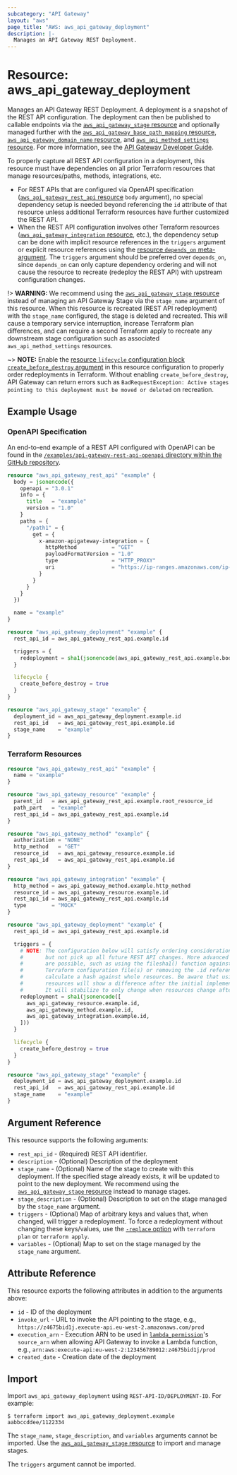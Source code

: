 ```yaml
---
subcategory: "API Gateway"
layout: "aws"
page_title: "AWS: aws_api_gateway_deployment"
description: |-
  Manages an API Gateway REST Deployment.
---
```


# Resource: aws_api_gateway_deployment

Manages an API Gateway REST Deployment. A deployment is a snapshot of the REST API configuration. The deployment can then be published to callable endpoints via the [`aws_api_gateway_stage` resource](api_gateway_stage.html) and optionally managed further with the [`aws_api_gateway_base_path_mapping` resource](api_gateway_base_path_mapping.html), [`aws_api_gateway_domain_name` resource](api_gateway_domain_name.html), and [`aws_api_method_settings` resource](api_gateway_method_settings.html). For more information, see the [API Gateway Developer Guide](https://docs.aws.amazon.com/apigateway/latest/developerguide/how-to-deploy-api.html).

To properly capture all REST API configuration in a deployment, this resource must have dependencies on all prior Terraform resources that manage resources/paths, methods, integrations, etc.

* For REST APIs that are configured via OpenAPI specification ([`aws_api_gateway_rest_api` resource](api_gateway_rest_api.html) `body` argument), no special dependency setup is needed beyond referencing the  `id` attribute of that resource unless additional Terraform resources have further customized the REST API.
* When the REST API configuration involves other Terraform resources ([`aws_api_gateway_integration` resource](api_gateway_integration.html), etc.), the dependency setup can be done with implicit resource references in the `triggers` argument or explicit resource references using the [resource `depends_on` meta-argument](https://www.terraform.io/docs/configuration/meta-arguments/depends_on.html). The `triggers` argument should be preferred over `depends_on`, since `depends_on` can only capture dependency ordering and will not cause the resource to recreate (redeploy the REST API) with upstream configuration changes.

!> **WARNING:** We recommend using the [`aws_api_gateway_stage` resource](api_gateway_stage.html) instead of managing an API Gateway Stage via the `stage_name` argument of this resource. When this resource is recreated (REST API redeployment) with the `stage_name` configured, the stage is deleted and recreated. This will cause a temporary service interruption, increase Terraform plan differences, and can require a second Terraform apply to recreate any downstream stage configuration such as associated `aws_api_method_settings` resources.

~> **NOTE:** Enable the [resource `lifecycle` configuration block `create_before_destroy` argument](https://www.terraform.io/language/meta-arguments/lifecycle#create_before_destroy) in this resource configuration to properly order redeployments in Terraform. Without enabling `create_before_destroy`, API Gateway can return errors such as `BadRequestException: Active stages pointing to this deployment must be moved or deleted` on recreation.

## Example Usage

### OpenAPI Specification

An end-to-end example of a REST API configured with OpenAPI can be found in the [`/examples/api-gateway-rest-api-openapi` directory within the GitHub repository](https://github.com/hashicorp/terraform-provider-aws/tree/main/examples/api-gateway-rest-api-openapi).

```terraform
resource "aws_api_gateway_rest_api" "example" {
  body = jsonencode({
    openapi = "3.0.1"
    info = {
      title   = "example"
      version = "1.0"
    }
    paths = {
      "/path1" = {
        get = {
          x-amazon-apigateway-integration = {
            httpMethod           = "GET"
            payloadFormatVersion = "1.0"
            type                 = "HTTP_PROXY"
            uri                  = "https://ip-ranges.amazonaws.com/ip-ranges.json"
          }
        }
      }
    }
  })

  name = "example"
}

resource "aws_api_gateway_deployment" "example" {
  rest_api_id = aws_api_gateway_rest_api.example.id

  triggers = {
    redeployment = sha1(jsonencode(aws_api_gateway_rest_api.example.body))
  }

  lifecycle {
    create_before_destroy = true
  }
}

resource "aws_api_gateway_stage" "example" {
  deployment_id = aws_api_gateway_deployment.example.id
  rest_api_id   = aws_api_gateway_rest_api.example.id
  stage_name    = "example"
}
```

### Terraform Resources

```terraform
resource "aws_api_gateway_rest_api" "example" {
  name = "example"
}

resource "aws_api_gateway_resource" "example" {
  parent_id   = aws_api_gateway_rest_api.example.root_resource_id
  path_part   = "example"
  rest_api_id = aws_api_gateway_rest_api.example.id
}

resource "aws_api_gateway_method" "example" {
  authorization = "NONE"
  http_method   = "GET"
  resource_id   = aws_api_gateway_resource.example.id
  rest_api_id   = aws_api_gateway_rest_api.example.id
}

resource "aws_api_gateway_integration" "example" {
  http_method = aws_api_gateway_method.example.http_method
  resource_id = aws_api_gateway_resource.example.id
  rest_api_id = aws_api_gateway_rest_api.example.id
  type        = "MOCK"
}

resource "aws_api_gateway_deployment" "example" {
  rest_api_id = aws_api_gateway_rest_api.example.id

  triggers = {
    # NOTE: The configuration below will satisfy ordering considerations,
    #       but not pick up all future REST API changes. More advanced patterns
    #       are possible, such as using the filesha1() function against the
    #       Terraform configuration file(s) or removing the .id references to
    #       calculate a hash against whole resources. Be aware that using whole
    #       resources will show a difference after the initial implementation.
    #       It will stabilize to only change when resources change afterwards.
    redeployment = sha1(jsonencode([
      aws_api_gateway_resource.example.id,
      aws_api_gateway_method.example.id,
      aws_api_gateway_integration.example.id,
    ]))
  }

  lifecycle {
    create_before_destroy = true
  }
}

resource "aws_api_gateway_stage" "example" {
  deployment_id = aws_api_gateway_deployment.example.id
  rest_api_id   = aws_api_gateway_rest_api.example.id
  stage_name    = "example"
}
```

## Argument Reference

This resource supports the following arguments:

* `rest_api_id` - (Required) REST API identifier.
* `description` - (Optional) Description of the deployment
* `stage_name` - (Optional) Name of the stage to create with this deployment. If the specified stage already exists, it will be updated to point to the new deployment. We recommend using the [`aws_api_gateway_stage` resource](api_gateway_stage.html) instead to manage stages.
* `stage_description` - (Optional) Description to set on the stage managed by the `stage_name` argument.
* `triggers` - (Optional) Map of arbitrary keys and values that, when changed, will trigger a redeployment. To force a redeployment without changing these keys/values, use the [`-replace` option](https://developer.hashicorp.com/terraform/cli/commands/plan#replace-address) with `terraform plan` or `terraform apply`.
* `variables` - (Optional) Map to set on the stage managed by the `stage_name` argument.

## Attribute Reference

This resource exports the following attributes in addition to the arguments above:

* `id` - ID of the deployment
* `invoke_url` - URL to invoke the API pointing to the stage,
  e.g., `https://z4675bid1j.execute-api.eu-west-2.amazonaws.com/prod`
* `execution_arn` - Execution ARN to be used in [`lambda_permission`](/docs/providers/aws/r/lambda_permission.html)'s `source_arn`
  when allowing API Gateway to invoke a Lambda function,
  e.g., `arn:aws:execute-api:eu-west-2:123456789012:z4675bid1j/prod`
* `created_date` - Creation date of the deployment

## Import

Import `aws_api_gateway_deployment` using `REST-API-ID/DEPLOYMENT-ID`. For example:

```
$ terraform import aws_api_gateway_deployment.example aabbccddee/1122334
```

The `stage_name`, `stage_description`, and `variables` arguments cannot be imported. Use the [`aws_api_gateway_stage` resource](api_gateway_stage.html) to import and manage stages.

The `triggers` argument cannot be imported.
